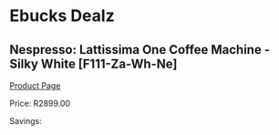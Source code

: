 
# Ebucks Dealz
## Nespresso: Lattissima One Coffee Machine - Silky White [F111-Za-Wh-Ne]
[Product Page](https://www.ebucks.com/web/shop/productSelected.do?prodId=493026770&catId=704984897)

Price: R2899.00

Savings: 


	